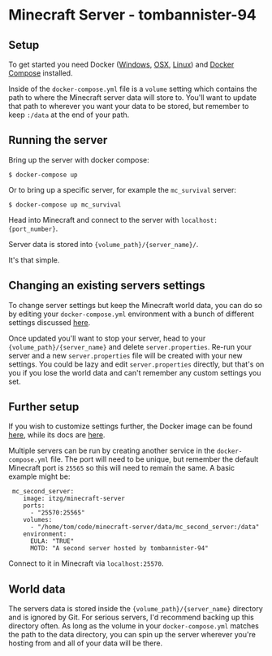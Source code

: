Minecraft Server - tombannister-94
===================

Setup
-----

To get started you need Docker ([Windows](https://docs.docker.com/docker-for-windows/install/), [OSX](https://docs.docker.com/docker-for-mac/install/), [Linux](https://docs.docker.com/install/linux/docker-ce/centos/)) and [Docker Compose](https://docs.docker.com/compose/install/) installed.

Inside of the `docker-compose.yml` file is a `volume` setting which contains the path to where the Minecraft server data will store to. You'll want to update that path to wherever you want your data to be stored, but remember to keep `:/data` at the end of your path.


Running the server
-------------------

Bring up the server with docker compose:

    $ docker-compose up

Or to bring up a specific server, for example the `mc_survival` server:

    $ docker-compose up mc_survival

Head into Minecraft and connect to the server with `localhost:{port_number}`.

Server data is stored into `{volume_path}/{server_name}/`.

It's that simple.


Changing an existing servers settings
-------------------

To change server settings but keep the Minecraft world data, you can do so by editing your `docker-compose.yml` environment with a bunch of different settings discussed [here](https://github.com/itzg/docker-minecraft-server/blob/master/README.md).

Once updated you'll want to stop your server, head to your `{volume_path}/{server_name}` and delete `server.properties`. Re-run your server and a new `server.properties` file will be created with your new settings. You could be lazy and edit `server.properties` directly, but that's on you if you lose the world data and can't remember any custom settings you set.


Further setup
-------------------

If you wish to customize settings further, the Docker image can be found [here](https://hub.docker.com/r/itzg/minecraft-server), while its docs are [here](https://github.com/itzg/docker-minecraft-server/blob/master/README.md).

Multiple servers can be run by creating another service in the `docker-compose.yml` file. The port will need to be unique, but remember the default Minecraft port is `25565` so this will need to remain the same. A basic example might be:

```
 mc_second_server:
    image: itzg/minecraft-server
    ports:
      - "25570:25565"
    volumes:
      - "/home/tom/code/minecraft-server/data/mc_second_server:/data"
    environment:
      EULA: "TRUE"
      MOTD: "A second server hosted by tombannister-94"
```

Connect to it in Minecraft via `localhost:25570`. 


World data
-------------------

The servers data is stored inside the `{volume_path}/{server_name}` directory and is ignored by Git. For serious servers, I'd recommend backing up this directory often. As long as the volume in your `docker-compose.yml` matches the path to the data directory, you can spin up the server wherever you're hosting from and all of your data will be there.
